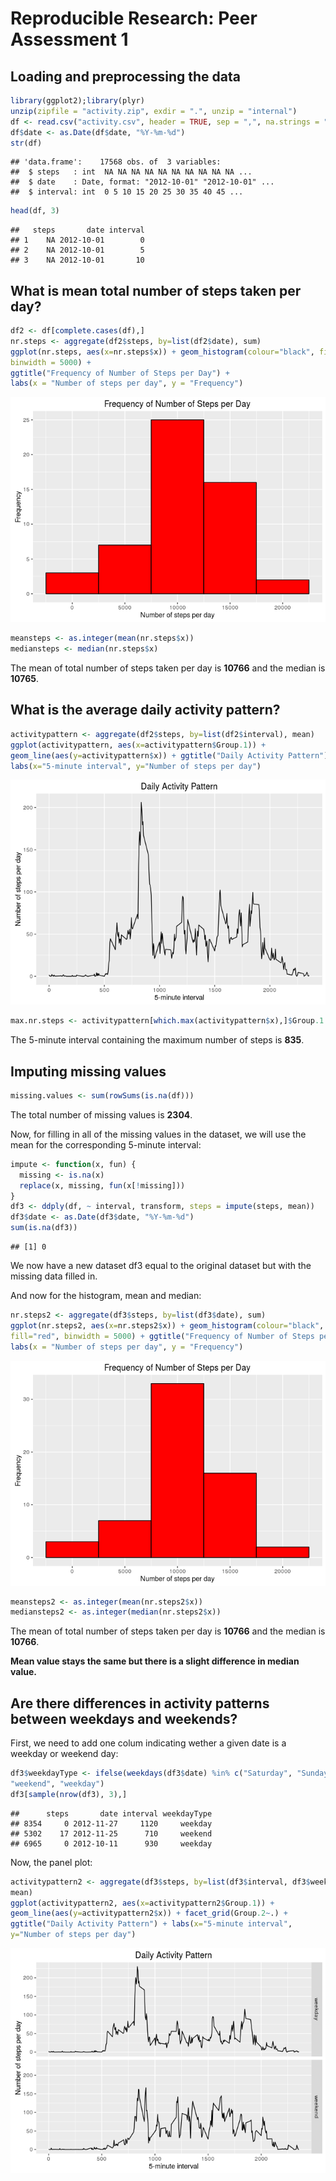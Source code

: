 # Reproducible Research: Peer Assessment 1



## Loading and preprocessing the data


```r
library(ggplot2);library(plyr)
unzip(zipfile = "activity.zip", exdir = ".", unzip = "internal")
df <- read.csv("activity.csv", header = TRUE, sep = ",", na.strings = "NA")
df$date <- as.Date(df$date, "%Y-%m-%d")
str(df)
```

```
## 'data.frame':	17568 obs. of  3 variables:
##  $ steps   : int  NA NA NA NA NA NA NA NA NA NA ...
##  $ date    : Date, format: "2012-10-01" "2012-10-01" ...
##  $ interval: int  0 5 10 15 20 25 30 35 40 45 ...
```

```r
head(df, 3)
```

```
##   steps       date interval
## 1    NA 2012-10-01        0
## 2    NA 2012-10-01        5
## 3    NA 2012-10-01       10
```

## What is mean total number of steps taken per day?


```r
df2 <- df[complete.cases(df),]
nr.steps <- aggregate(df2$steps, by=list(df2$date), sum)
ggplot(nr.steps, aes(x=nr.steps$x)) + geom_histogram(colour="black", fill="red",
binwidth = 5000) + 
ggtitle("Frequency of Number of Steps per Day") + 
labs(x = "Number of steps per day", y = "Frequency")
```

![](figure/RD_PA1-unnamed-chunk-3-1.png)<!-- -->

```r
meansteps <- as.integer(mean(nr.steps$x))
mediansteps <- median(nr.steps$x)
```

The mean of total number of steps taken per day is **10766** and the 
median is **10765**.

## What is the average daily activity pattern?


```r
activitypattern <- aggregate(df2$steps, by=list(df2$interval), mean)
ggplot(activitypattern, aes(x=activitypattern$Group.1)) + 
geom_line(aes(y=activitypattern$x)) + ggtitle("Daily Activity Pattern") + 
labs(x="5-minute interval", y="Number of steps per day")
```

![](figure/RD_PA1-unnamed-chunk-4-1.png)<!-- -->

```r
max.nr.steps <- activitypattern[which.max(activitypattern$x),]$Group.1
```

The 5-minute interval containing the maximum number of 
steps is **835**.

## Imputing missing values


```r
missing.values <- sum(rowSums(is.na(df)))
```

The total number of missing values is **2304**.

Now, for filling in all of the missing values in the dataset, we will use 
the mean for the corresponding 5-minute interval:


```r
impute <- function(x, fun) {
  missing <- is.na(x)
  replace(x, missing, fun(x[!missing]))
}
df3 <- ddply(df, ~ interval, transform, steps = impute(steps, mean))
df3$date <- as.Date(df3$date, "%Y-%m-%d")
sum(is.na(df3))
```

```
## [1] 0
```

We now have a new dataset df3 equal to the original dataset but with 
the missing data filled in.

And now for the histogram, mean and median:


```r
nr.steps2 <- aggregate(df3$steps, by=list(df3$date), sum)
ggplot(nr.steps2, aes(x=nr.steps2$x)) + geom_histogram(colour="black", 
fill="red", binwidth = 5000) + ggtitle("Frequency of Number of Steps per Day") +
labs(x = "Number of steps per day", y = "Frequency")
```

![](figure/RD_PA1-unnamed-chunk-7-1.png)<!-- -->

```r
meansteps2 <- as.integer(mean(nr.steps2$x))
mediansteps2 <- as.integer(median(nr.steps2$x))
```

The mean of total number of steps taken per day is **10766** and 
the median is **10766**.

**Mean value stays the same but there is a slight difference in median value.**

## Are there differences in activity patterns between weekdays and weekends?

First, we need to add one colum indicating wether a given date is a weekday 
or weekend day:


```r
df3$weekdayType <- ifelse(weekdays(df3$date) %in% c("Saturday", "Sunday"), 
"weekend", "weekday")
df3[sample(nrow(df3), 3),]
```

```
##      steps       date interval weekdayType
## 8354     0 2012-11-27     1120     weekday
## 5302    17 2012-11-25      710     weekend
## 6965     0 2012-10-11      930     weekday
```

Now, the panel plot:


```r
activitypattern2 <- aggregate(df3$steps, by=list(df3$interval, df3$weekdayType),
mean)
ggplot(activitypattern2, aes(x=activitypattern2$Group.1)) + 
geom_line(aes(y=activitypattern2$x)) + facet_grid(Group.2~.) + 
ggtitle("Daily Activity Pattern") + labs(x="5-minute interval", 
y="Number of steps per day")
```

![](figure/RD_PA1-unnamed-chunk-9-1.png)<!-- -->
